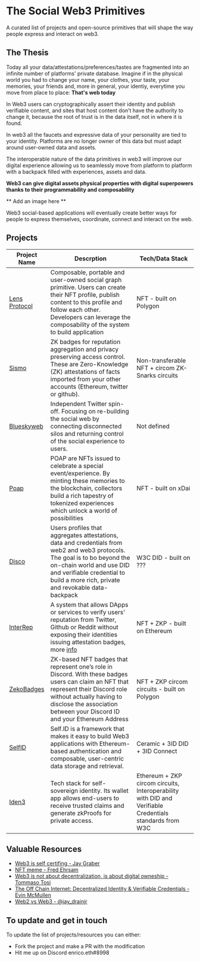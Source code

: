 # The Social Web3 Primitives
A curated list of projects and open-source primitives that will shape the way people express and interact on web3.

## The Thesis

Today all your data/attestations/preferences/tastes are fragmented into an infinite number of platforms' private database. Imagine if in the physical world you had to change your name, your clothes, your taste, your memories, your friends and, more in general, your identiy, everytime you move from place to place: **That's web today**

In Web3 users can cryptographically assert their identity and publish verifiable content, and sites that host content don’t have the authority to change it, because the root of trust is in the data itself, not in where it is found.

In web3 all the faucets and expressive data of your personality are tied to your identity. Platforms are no longer owner of this data but must adapt around user-owned data and assets. 

The interoperable nature of the data primitives in web3 will improve our digital experience allowing us to seamlessly move from platform to platform with a backpack filled with experiences, assets and data. 

**Web3 can give digital assets physical properties with digital superpowers thanks to their programmability and composability**

** Add an image here **

Web3 social-based applications will eventually create better ways for people to express themselves, coordinate, connect and interact on the web.

## Projects

| Project Name     | Descrption      | Tech/Data Stack     | 
| -------------    | --------        |  --------    |
| [Lens Protocol](https://lens.dev/)        |  Composable, portable and user-owned social graph primitive. Users can create their NFT profile, publish content to this profile and follow each other. Developers can leverage the composability of the system to build application  | NFT - built on Polygon  |
| [Sismo](https://www.sismo.io/)            |  ZK badges for reputation aggregation and privacy preserving access control. These are Zero-Knowledge (ZK) attestations of facts imported from your other accounts (Ethereum, twitter or github).| Non-transferable NFT + circom ZK-Snarks circuits  |
| [Blueskyweb](https://blueskyweb.org/)     |  Independent Twitter spin-off. Focusing on re-building the social web by connecting disconnected silos and returning control of the social experience to users.  |  Not defined  |
| [Poap](https://poap.xyz/)              |  POAP are NFTs issued to celebrate a special event/experience. By minting these memories to the blockchain, collectors build a rich tapestry of tokenized experiences which unlock a world of possibilities  |  NFT - built on xDai  |
| [Disco](https://www.disco.xyz/)         |  Users profiles that aggregates attestations, data and credentials from web2 and web3 protocols. The goal is to bo beyond the on-chain world and use DID and verifiable credential to build a more rich, private and revokable data-backpack |  W3C DID  - built on ???  |
| [InterRep](https://kovan.interep.link/)   |  A system that allows DApps or services to verify users' reputation from Twitter, Github or Reddit without exposing their identities issuing attestation badges, more [info](https://jaygraber.medium.com/introducing-interrep-255d3f56682) |  NFT + ZKP  - built on Ethereum  |
| [ZekoBadges](https://github.com/enricobottazzi/ZekoBadges)  |  ZK-based NFT badges that represent one’s role in Discord. With these badges users can claim an NFT that represent their Discord role without actually having to disclose the association between your Discord ID and your Ethereum Address |  NFT + ZKP circom circuits  - built on Polygon  |
| [SelfID](https://developers.ceramic.network/reference/self-id/)|  Self.ID is a framework that makes it easy to build Web3 applications with Ethereum-based authentication and composable, user-centric data storage and retrieval.|  Ceramic + 3ID DID + 3ID Connect  |
| [Iden3](https://iden3.io/) |  Tech stack for self-sovereign identity. Its wallet app allows end-users to receive trusted claims and generate zkProofs for private access.|  Ethereum + ZKP circom circuits, Interoperability with DID and Verifiable Credentials standards from W3C  |

## Valuable Resources

- [Web3 is self certifing - Jay Graber](https://jaygraber.medium.com/web3-is-self-certifying-9dad77fd8d81)
- [NFT meme - Fred Ehrsam](https://twitter.com/FEhrsam/status/1459227915053256708)
- [Web3 is not about decentralization, is about digital owneship - Tommaso Tosi](https://twitter.com/tosi_tommaso/status/1480895337468366848)
- [The Off Chain Internet: Decentralized Identity & Verifiable Credentials - Evin McMullen](https://www.youtube.com/watch?v=EZ_Bb6j87mg&t=7s)
- [Web2 vs Web3 - @jay_drainjr](https://twitter.com/jay_drainjr/status/1479162409080090626?s=20&t=3wmhIRfp8PQCiiHcBEBJdw)

## To update and get in touch

To update the list of projects/resources you can either: 
- Fork the project and make a PR with the modification
- Hit me up on Discord enrico.eth#8998 
